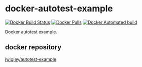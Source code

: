 # docker-autotest-example

[![Docker Build Status](https://img.shields.io/docker/cloud/build/jwigley/autotest-example.svg)](https://hub.docker.com/r/jwigley/autotest-example/)
[![Docker Pulls](https://img.shields.io/docker/pulls/jwigley/autotest-example.svg)](https://hub.docker.com/r/jwigley/autotest-example/)
[![Docker Automated build](https://img.shields.io/docker/cloud/automated/jwigley/autotest-example.svg)](https://hub.docker.com/r/jwigley/autotest-example/)

Docker autotest example.

## docker repository

[jwigley/autotest-example](https://hub.docker.com/r/jwigley/autotest-example)
